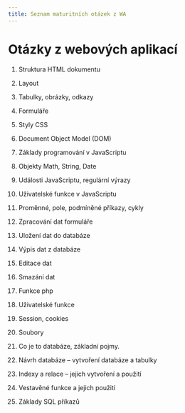 ```yaml
---
title: Seznam maturitních otázek z WA
---
```


Otázky z webových aplikací
==========================

1. Struktura HTML dokumentu
2. Layout
3. Tabulky, obrázky, odkazy
4. Formuláře
5. Styly CSS

6. Document Object Model (DOM)
7. Základy programování v JavaScriptu
8. Objekty Math, String, Date
9. Události JavaScriptu, regulární výrazy
10. Uživatelské funkce v JavaScriptu

11. Proměnné, pole, podmíněné příkazy, cykly
12. Zpracování dat formuláře
13. Uložení dat do databáze
14. Výpis dat z databáze
15. Editace dat
16. Smazání dat
17. Funkce php
18. Uživatelské funkce
19. Session, cookies
20. Soubory

21. Co je to databáze, základní pojmy.
22. Návrh databáze – vytvoření databáze a tabulky
23. Indexy a relace – jejich vytvoření a použití
24. Vestavěné funkce a jejich použití
25. Základy SQL příkazů
